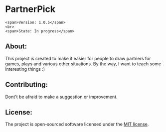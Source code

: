 # PartnerPick
    <span>Version: 1.0.5</span>
    <br>
    <span>State: In progress</span>

## About:

This project is created to make it easier for people to draw partners for games, plays and various other situations.
By the way, I want to teach some interesting things :)

## Contributing:

Dont't be afraid to make a suggestion or improvement.
## License:

The project is open-sourced software licensed under the [MIT license](https://opensource.org/licenses/MIT).
